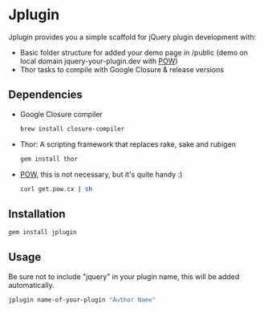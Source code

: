 # Jplugin

Jplugin provides you a simple scaffold for jQuery plugin development with:

* Basic folder structure for added your demo page in /public (demo on local domain jquery-your-plugin.dev with [POW](http://pow.cx/))
* Thor tasks to compile with Google Closure & release versions

## Dependencies

* Google Closure compiler

  ```bash
  brew install closure-compiler
  ```

* Thor: A scripting framework that replaces rake, sake and rubigen

  ```bash
  gem install thor
  ```

* [POW](http://pow.cx/), this is not necessary, but it's quite handy :)

  ```bash
  curl get.pow.cx | sh
  ```

## Installation

```bash
gem install jplugin
```

## Usage

Be sure not to include "jquery" in your plugin name, this will be added automatically.

```bash
jplugin name-of-your-plugin "Author Name"
```
